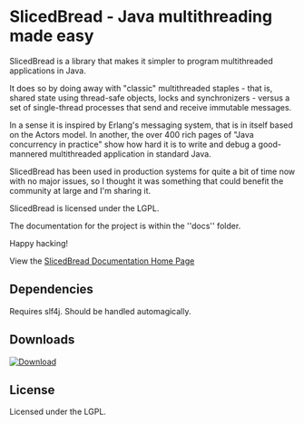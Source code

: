 SlicedBread - Java multithreading made easy
===========================================

SlicedBread is a library that makes it simpler to program multithreaded
applications in Java. 

It does so by doing away with "classic" multithreaded 
staples - that is, shared state using thread-safe objects, locks and 
synchronizers - versus a set of single-thread processes that
send and receive immutable messages. 

In a sense it is inspired by Erlang's 
messaging system, that is in itself based on the Actors model. 
In another, the over 400 rich pages of "Java concurrency 
in practice" show how hard it is to write and debug a good-mannered multithreaded
application in standard Java.

SlicedBread has been used in production systems for quite a bit of time now with no major 
issues, so I thought it was something that could benefit the community at large
and I'm sharing it.

SlicedBread is licensed under the LGPL.

The documentation for the project is within the ''docs'' folder.

Happy hacking!

View the [SlicedBread Documentation Home Page](docs/Home.md)

Dependencies
------------

Requires slf4j. Should be handled automagically.

Downloads
---------

 [ ![Download](https://api.bintray.com/packages/lenz/maven/SlicedBread/images/download.png) ](https://bintray.com/lenz/maven/SlicedBread/_latestVersion)


License
-------

Licensed under the LGPL.




